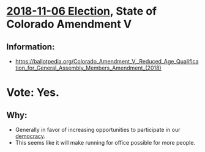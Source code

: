 # [2018-11-06 Election](../README.md), State of Colorado Amendment V

## Information:

* https://ballotpedia.org/Colorado_Amendment_V,_Reduced_Age_Qualification_for_General_Assembly_Members_Amendment_(2018)

# Vote: Yes.

## Why:

* Generally in favor of increasing opportunities to participate in our [democracy](../values/democracy.md).
* This seems like it will make running for office possible for more people.
